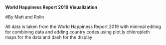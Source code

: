 **World Happiness Report 2019 Visualization**

#By Matt and Rolin

All data is taken from the World Happiness Report 2019 with minimal editing for combining data and adding country codes
using plot.ly chloropleth maps for the data and dash for the display
